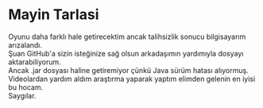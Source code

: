 # Mayin Tarlasi
Oyunu daha farklı hale getirecektim ancak talihsizlik sonucu bilgisayarım arızalandı.  
Şuan GitHub'a sizin isteğinize sağ olsun  arkadaşımın yardımıyla dosyayı aktarabiliyorum.  
Ancak .jar dosyası haline getiremiyor çünkü Java sürüm hatası alıyormuş.  
Videolardan yardım aldım araştırma yaparak yaptım elimden gelenin en iyisi bu hocam.  
Saygılar.

